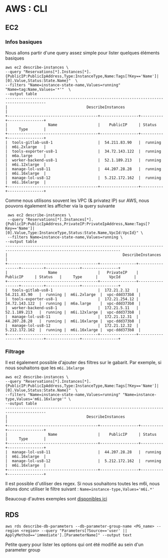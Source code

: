 # AWS : CLI

## EC2

### Infos basiques

Nous allons partir d'une query assez simple pour lister quelques éléments basiques

```
aws ec2 describe-instances \
--query "Reservations[*].Instances[*].{PublicIP:PublicIpAddress,Type:InstanceType,Name:Tags[?Key=='Name']|[0].Value,Status:State.Name}"  \
--filters "Name=instance-state-name,Values=running" "Name=tag:Name,Values='*'"  \
--output table
----------------------------------------------------------------------------------------
|                                   DescribeInstances                                  |
+----------------------------------------+-----------------+----------+----------------+
|                  Name                  |    PublicIP     | Status   |     Type       |
+----------------------------------------+-----------------+----------+----------------+
|  tools-gitlab-us8-1                    |  54.211.83.90   |  running |  m6i.2xlarge   |
|  tools-exporter-us8-1                  |  34.72.143.122  |  running |  m6a.large     |
|  worker-backend-us8-1                  |  52.1.189.213   |  running |  m6i.12xlarge  |
|  manage-lol-us8-11                     |  44.207.28.28   |  running |  m6i.16xlarge  |
|  manage-lol-us8-12                     |  5.212.172.162  |  running |  m6i.16xlarge  |
+----------------------------------------+-----------------+----------+----------------+
```

Comme nous utilisons souvent les VPC (& privatez IP) sur AWS, nous pouvons également les afficher via la query suivante

```
 aws ec2 describe-instances \
 --query "Reservations[*].Instances[*].{PublicIP:PublicIpAddress,PrivateIP:PrivateIpAddress,Name:Tags[?Key=='Name']|[0].Value,Type:InstanceType,Status:State.Name,VpcId:VpcId}" \
 --filters Name=instance-state-name,Values=running \
--output table
-------------------------------------------------------------------------------------------------------------------------
|                                                   DescribeInstances                                                   |
+----------------------------------------+----------------+-----------------+----------+---------------+----------------+
|                  Name                  |   PrivateIP    |    PublicIP     | Status   |     Type      |     VpcId      |
+----------------------------------------+----------------+-----------------+----------+---------------+----------------+
|  tools-gitlab-us8-1                    |  172.21.2.12   |  54.211.83.90   |  running |  m6i.2xlarge  |  vpc-ddd373b8  |
|  tools-exporter-us8-1                  |  172.21.254.12 |  34.72.143.122  |  running |  m6a.large    |  vpc-ddd373b8  |
|  worker-backend-us8-1                  |  172.21.5.11   |  52.1.189.213   |  running |  m6i.12xlarge |  vpc-ddd373b8  |
|  manage-lol-us8-11                     |  172.21.12.31  |  44.207.28.28   |  running |  m6i.16xlarge |  vpc-ddd373b8  |
|  manage-lol-us8-12                     |  172.21.12.32  |  5.212.172.162  |  running |  m6i.16xlarge |  vpc-ddd373b8  |
+----------------------------------------+----------------+-----------------+----------+---------------+----------------+
```

### Filtrage

Il est également possible d'ajouter des filtres sur le gabarit. Par exemple, si nous souhaitons que les `m6i.16xlarge`

```
aws ec2 describe-instances \
--query "Reservations[*].Instances[*].{PublicIP:PublicIpAddress,Type:InstanceType,Name:Tags[?Key=='Name']|[0].Value,Status:State.Name}"  \
--filters "Name=instance-state-name,Values=running" "Name=instance-type,Values='m6i.16xlarge'" \
--output table
----------------------------------------------------------------------------------------
|                                   DescribeInstances                                  |
+----------------------------------------+-----------------+----------+----------------+
|                  Name                  |    PublicIP     | Status   |     Type       |
+----------------------------------------+-----------------+----------+----------------+
|  manage-lol-us8-11                     |  44.207.28.28   |  running |  m6i.16xlarge  |
|  manage-lol-us8-12                     |  5.212.172.162  |  running |  m6i.16xlarge  |
+----------------------------------------+-----------------+----------+----------------+
```

Il est possible d'utiliser des regex. Si nous souhaitons toutes les m6i, nous allons donc utiliser le filtre suivant : `Name=instance-type,Values='m6i.*'`


Beaucoup d'autres exemples sont [disponibles ici](https://www.middlewareinventory.com/blog/aws-cli-ec2/)

## RDS

```
aws rds describe-db-parameters --db-parameter-group-name <PG_name> --region <region> --query "Parameters[?Source=='user' || ApplyMethod=='immediate'].[ParameterName]" --output text
```

Petite query pour lister les options qui ont été modifié au sein d'un parameter group

